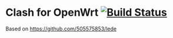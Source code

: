 # Clash for OpenWrt [![Build Status](https://travis-ci.org/tzhao11/clash-openwrt.svg?branch=master)](https://travis-ci.org/tzhao11/clash-openwrt)

Based on https://github.com/505575853/lede